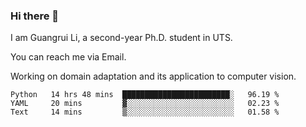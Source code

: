 ### Hi there 👋

<!--
**Solacex/Solacex** is a ✨ _special_ ✨ repository because its `README.md` (this file) appears on your GitHub profile.

Here are some ideas to get you started:

- 🔭 I’m currently working on ...
- 🌱 I’m currently learning ...
- 👯 I’m looking to collaborate on ...
- 🤔 I’m looking for help with ...
- 💬 Ask me about ...
- 📫 How to reach me: ...
- 😄 Pronouns: ...
- ⚡ Fun fact: ...
-->
I am Guangrui Li, a second-year Ph.D. student in UTS.

You can reach me via Email.

Working on domain adaptation and its application to computer vision. 
<!--START_SECTION:waka-->
```text
Python   14 hrs 48 mins  ████████████████████████░   96.19 % 
YAML     20 mins         ▓░░░░░░░░░░░░░░░░░░░░░░░░   02.23 % 
Text     14 mins         ▒░░░░░░░░░░░░░░░░░░░░░░░░   01.58 % 
```
<!--END_SECTION:waka-->
